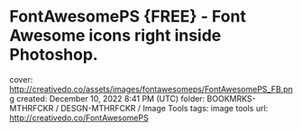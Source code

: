# FontAwesomePS {FREE} - Font Awesome icons right inside Photoshop.

cover: http://creativedo.co/assets/images/fontawesomeps/FontAwesomePS_FB.png
created: December 10, 2022 8:41 PM (UTC)
folder: BOOKMRKS-MTHRFCKR / DESGN-MTHRFCKR / Image Tools
tags: image tools
url: http://creativedo.co/FontAwesomePS